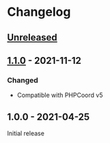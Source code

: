 # Changelog

## [Unreleased]

## [1.1.0] - 2021-11-12
### Changed
- Compatible with PHPCoord v5

## 1.0.0 - 2021-04-25
Initial release

[Unreleased]: https://github.com/dvdoug/PHPCoordArctic/compare/v1.1.0...HEAD
[1.1.0]: https://github.com/dvdoug/PHPCoordArctic/compare/v1.0.0...v1.1.0
